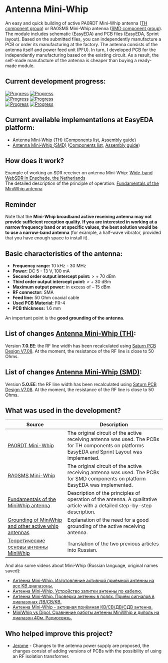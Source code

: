 # Antenna Mini-Whip

An easy and quick building of active PA0RDT Mini-Whip antenna ([TH component group](./TH)) or RA0SMS Mini-Whip antenna ([SMD component group](./SMD/EasyEDA)). The module includes schematic (EasyEDA) and PCB files (EasyEDA, Sprint layout). Based on the submitted files, you can independently manufacture a PCB or order its manufacturing at the factory. The antenna consists of the antenna itself and power feed unit (PFU). In turn, I developed PCB for the independently manufacturing based on the existing circuit. As a result, the self-made manufacture of the antenna is cheaper than buying a ready-made module.

## Current development progress:
[![Progress](https://img.shields.io/badge/Antenna%20Mini--Whip%20%28TH%29-tested-green.svg)](https://easyeda.com/igor.nikolaevich.96/Antenna_Mini_Whip-d8935f151d3a4221a9a3aacae3acdb65) [![Progress](https://img.shields.io/badge/version-7.0.EE-blue.svg)](./TH/EasyEDA)  
[![Progress](https://img.shields.io/badge/Antenna%20Mini--Whip%20%28TH%29-tested-green.svg)](./TH/Sprint%20Layout) [![Progress](https://img.shields.io/badge/version-7.5.SL-blue.svg)](./TH/Sprint%20Layout)  
[![Progress](https://img.shields.io/badge/Antenna%20Mini--Whip%20%28SMD%29-tested-green.svg)](https://easyeda.com/IgrikXD/Antenna_Mini_Whip_SMD-74e9e6740b814f6c901a811855125754) [![Progress](https://img.shields.io/badge/version-5.0.EE-blue.svg)](./SMD/EasyEDA)  

## Current available implementations at EasyEDA platform:
- [Antenna Mini-Whip (TH)] ([Components list](./TH/Components%20list.md), [Assembly guide](./TH/Assembly%20guide.md))
- [Antenna Mini-Whip (SMD)] ([Components list](./SMD/Components%20list.md), [Assembly guide](./SMD/Assembly%20guide.md))

## How does it work?
Example of working an SDR receiver on antenna Mini-Whip: [Wide-band WebSDR in Enschede, the Netherlands]  
The detailed description of the principle of operation: [Fundamentals of the MiniWhip antenna]

## Reminder
Note that the **Mini-Whip broadband active receiving antenna may not provide sufficient reception quality. If you are interested in working at a narrow frequency band or at specific values, the best solution would be to use a narrow-band antenna** (for example, a half-wave vibrator, provided that you have enough space to install it).

## Basic characteristics of the antenna:

- **Frequency range:** 10 kHz - 30 MHz
- **Power:** DC 5 - 13 V, 100 mA
- **Second order output intercept point:** > + 70 dBm
- **Third order output intercept point:** > + 30 dBm
- **Maximum output power:** in excess of – 15 dBm
- **RF connector:** SMA
- **Feed line:** 50 Ohm coaxial cable
- **Used PCB Material:** FR-4  
- **PCB thickness:** 1.6 mm  

An important point is the **good grounding of the antenna**.

## List of changes [Antenna Mini-Whip (TH)]:
Version **7.0.EE**: the RF line width has been recalculated using [Saturn PCB Design V7.08](http://www.saturnpcb.com/pcb_toolkit/). At the moment, the resistance of the RF line is close to 50 Ohms.

## List of changes [Antenna Mini-Whip (SMD)]:
Version **5.0.EE**: the RF line width has been recalculated using [Saturn PCB Design V7.08](http://www.saturnpcb.com/pcb_toolkit/). At the moment, the resistance of the RF line is close to 50 Ohms.

## What was used in the development?
| Source | Description |
| ------ | ------ |
| [PA0RDT Mini-Whip] | The original circuit of the active receiving antenna was used. The PCBs for TH components on platforms EasyEDA and Sprint Layout was implemented. |
| [RA0SMS Mini-Whip] | The original circuit of the active receiving antenna was used. The PCBs for SMD components on platform EasyEDA was implemented. |
| [Fundamentals of the MiniWhip antenna] | Description of the principles of operation of the antenna. A qualitative article with a detailed step-by-step description. |
| [Grounding of MiniWhip and other active whip antennas] | Explanation of the need for a good grounding of the active receiving antenna. |
| [Теоретические основы антенны MiniWhip] | Translation of the two previous articles into Russian.  |

And also some videos about Mini-Whip (Russian language, original names saved):

- [Антенна Mini-Whip. Изготовление активной приёмной антенны на все КВ диапазоны.](https://www.youtube.com/watch?v=wIoeg69Uv6g)
- [Антенна Mini-Whip. Устройство запитки антенны по кабелю.](https://www.youtube.com/watch?v=J28H7zGxNyg)
- [Антенна Mini-Whip. Проверка антенны в полях. Приём сигналов в диапазонах ДВ/СВ/КВ.](https://www.youtube.com/watch?v=SuCMK43mWR0)
- [Антенна Mini-Whip - активная приёмная КВ/СВ/ДВ/СДВ антенна.](https://www.youtube.com/watch?v=mPkObZw7KLg)
- [MiniWhip vs Dipol. Сравнение работы антенны MiniWhip и диполь на диапазон 40м. Радиосвязь.](https://www.youtube.com/watch?v=QXBOGIJIDug&t)

## Who helped improve this project?

- [Jerome](mailto:limakan@gmail.com) - Changes to the antenna power supply are proposed, the changes consist of adding versions of PCBs with the possibility of using an RF isolation transformer.

[PA0RDT Mini-Whip]: <http://dl1dbc.net/SAQ/miniwhip.html>
[RA0SMS Mini-Whip]: <http://www.ra0sms.ru/p/the-active-antenna-mini-whip-10-khz-30.html>
[Fundamentals of the MiniWhip antenna]: <http://www.pa3fwm.nl/technotes/tn07.html>
[Grounding of MiniWhip and other active whip antennas]: <http://www.pa3fwm.nl/technotes/tn09d.html>
[Теоретические основы антенны MiniWhip]: <http://www.ra0sms.ru/p/mini-whip.html>
[Wide-band WebSDR in Enschede, the Netherlands]: <http://websdr.ewi.utwente.nl:8901/>
[Antenna Mini-Whip (TH)]: <https://easyeda.com/igor.nikolaevich.96/Antenna_Mini_Whip-d8935f151d3a4221a9a3aacae3acdb65>
[Antenna Mini-Whip (SMD)]: <https://easyeda.com/IgrikXD/Antenna_Mini_Whip_SMD-74e9e6740b814f6c901a811855125754>
